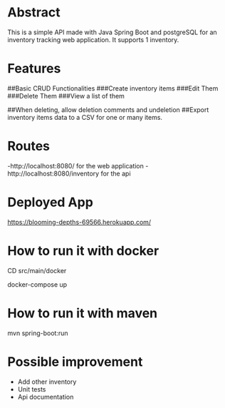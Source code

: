 # Abstract

This is a simple API made with Java Spring Boot and postgreSQL for an inventory tracking web application.
It supports 1 inventory.

# Features

##Basic CRUD Functionalities
###Create inventory items
###Edit Them
###Delete Them
###View a list of them

##When deleting, allow deletion comments and undeletion
##Export inventory items data to a CSV for one or many items.

# Routes

-http://localhost:8080/ for the web application
-http://localhost:8080/inventory for the api

# Deployed App

https://blooming-depths-69566.herokuapp.com/

# How to run it with docker

CD src/main/docker 

docker-compose up

# How to run it with maven

mvn spring-boot:run


# Possible improvement
- Add other inventory
- Unit tests
- Api documentation


